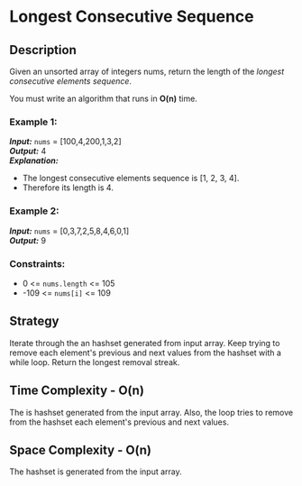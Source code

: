 # Longest Consecutive Sequence

## Description
Given an unsorted array of integers nums, return the length of the *longest consecutive elements sequence*.

You must write an algorithm that runs in **O(n)** time.

### Example 1:
***Input:*** `nums` = [100,4,200,1,3,2]  
***Output:*** 4  
***Explanation:*** 
- The longest consecutive elements sequence is [1, 2, 3, 4]. 
- Therefore its length is 4.

### Example 2:
***Input:*** `nums` = [0,3,7,2,5,8,4,6,0,1]  
***Output:*** 9

### Constraints:
- 0 <= `nums.length` <= 105
- -109 <= `nums[i]` <= 109

## Strategy
Iterate through the an hashset generated from input array. Keep trying to remove each element's previous and next values from the hashset with a while loop. Return the longest removal streak.

## Time Complexity - O(n)
The is hashset generated from the input array. Also, the loop tries to remove from the hashset each element's previous and next values. 

## Space Complexity - O(n)
The hashset is generated from the input array.
